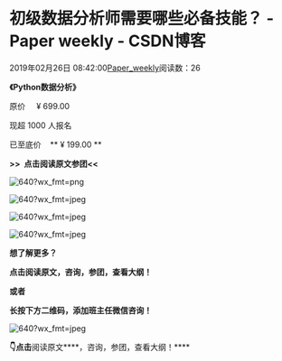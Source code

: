 # 初级数据分析师需要哪些必备技能？ - Paper weekly - CSDN博客





2019年02月26日 08:42:00[Paper_weekly](https://me.csdn.net/c9Yv2cf9I06K2A9E)阅读数：26











**《Python数据分析》**




原价     ¥ 699.00 

现超 1000 人报名

已至底价    ** ¥ 199.00 **




**>>  ****点击阅读原文参团****<<**




![640?wx_fmt=png](https://ss.csdn.net/p?https://mmbiz.qpic.cn/mmbiz_png/MOv840XPG5VrzYPTNbuWFpVqRqevKlnsBVJCuT5yr1cYGTQN4qXiaJwKuOAKm7jgm9tcoR2Jyib59Uk0Qiagc1iaPQ/640?wx_fmt=png)

![640?wx_fmt=jpeg](https://ss.csdn.net/p?https://mmbiz.qpic.cn/mmbiz_jpg/MOv840XPG5VouHkl5DIbvIFBbcKjZALWz5xaKh9A3g6ibMPnYghFa4WW5G8ciaJNO6uYX3xp4fbOdEM9ia4GMENyg/640?wx_fmt=jpeg)

![640?wx_fmt=jpeg](https://ss.csdn.net/p?https://mmbiz.qpic.cn/mmbiz_jpg/MOv840XPG5VouHkl5DIbvIFBbcKjZALWcfthhYwLrUa9biajBEMBaIaeewtj9ZWfImknMnAfvbQ3aQdVeoOQyUg/640?wx_fmt=jpeg)

![640?wx_fmt=jpeg](https://ss.csdn.net/p?https://mmbiz.qpic.cn/mmbiz_jpg/MOv840XPG5VouHkl5DIbvIFBbcKjZALW0jWPTiaENHwe2qnXhM37oZfZ69UMJnSCqbeKoCds8icPTLuEiaVRNibe0w/640?wx_fmt=jpeg)

**想了解更多？**

**点击****阅读原文****，咨询，参团，查看大纲！**

**或者**

**长按下方二维码，添加****班主任微信****咨询！**

![640?wx_fmt=jpeg](https://ss.csdn.net/p?https://mmbiz.qpic.cn/mmbiz_jpg/MOv840XPG5UPLrG33Lm7d5VDXado5b7CbFklGZWhpKRtXbbt0d0fibqbLCeatatX2lpTaAzDT657MEohulgjeOg/640?wx_fmt=jpeg)




****👇点击****阅读原文****，咨询，参团，查看大纲！****




